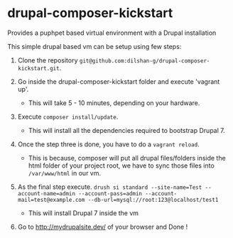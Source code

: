 # drupal-composer-kickstart
Provides a puphpet based virtual environment with a Drupal installation

This simple drupal based vm can be setup using few steps:

1) Clone the repository `git@github.com:dilshan-g/drupal-composer-kickstart.git`.

2) Go inside the drupal-composer-kickstart folder and execute 'vagrant up'.
   - This will take 5 - 10 minutes, depending on your hardware.

3) Execute `composer install/update`.
   - This will install all the dependencies required to bootstrap Drupal 7.

4) Once the step three is done, you have to do a `vagrant reload`.
   - This is because, composer will put all drupal files/folders inside the html folder of your project root, we have to sync those files into `/var/www/html` in our vm.
   
5) As the final step execute.
`drush si standard --site-name=Test --account-name=admin --account-pass=admin --account-mail=test@example.com --db-url=mysql://root:123@localhost/test1`
   - This will install Drupal 7 inside the vm

6) Go to http://mydrupalsite.dev/ of your browser and Done !
